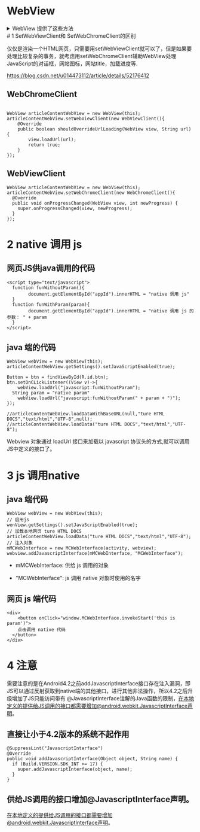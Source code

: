 # WebView

<details>
  <summary>WebView 提供了这些方法</summary>
  <p> - 提供了这些方法</p>
  <pre><code>
```
addJavascriptInterface
canGoBack
canGoBackOrForward
canGoForward
capturePicture
clearCache
clearFormData
clearHistory
clearSslPreferences
clearView
destroy
disablePlatformNotifications
documentHasImages
enablePlatformNotifications
findAddress
getContentHeight
getFavicon
getHttpAuthUsernamePassword
getProgress
getScale
getTitle
getUrl
getZoomControls
goBack
goBackOrForward
goForward
invokeZoomPicker
loadData
loadDataWithBaseURL
loadUrl
overlayHorizontalScrollbar
overlayVerticalScrollbar
pageDown
pageUp
pauseTimers
reload
requestFocusNodeHref
requestImageRef
resumeTimers
savePassword
setDownloadListener
setHorizontalScrollbarOverlay
setHttpAuthUsernamePassword
setInitialScale
setVerticalScrollbarOverlay
setWebChromeClient
setWebViewClient
stopLoading
zoomIn
zoomOut
```
</code></pre>
</details>
# 1 SetWebViewClient和 SetWebChromeClient的区别

仅仅是渲染一个HTML网页，只需要用setWebViewClient就可以了，但是如果要处理比较复杂的事务，就考虑用setWebChromeClient辅助WebView处理JavaScript的对话框，网站图标，网站title，加载进度等.

https://blog.csdn.net/u014473112/article/details/52176412

## WebChromeClient
```

WebView articleContentWebView = new WebView(this);
articleContentWebView.setWebViewClient(new WebViewClient(){
    @Override
    public boolean shouldOverrideUrlLoading(WebView view, String url) {
        view.loadUrl(url);
        return true;
    }
});
```

## WebViewClient
```
WebView articleContentWebView = new WebView(this);
articleContentWebView.setWebChromeClient(new WebChromeClient(){
  @Override
  public void onProgressChanged(WebView view, int newProgress) {
    super.onProgressChanged(view, newProgress);
  }
});
```
# 2 native 调用 js

## 网页JS供java调用的代码

```
<script type="text/javascript">
  function funWithoutParam(){
		document.getElementById("appId").innerHTML = "native 调用 js"
  }
  function funWithParam(param){
		document.getElementById("appId").innerHTML = "native 调用 js 的参数： " + param
  }
</script>
```
## java 端的代码

```
WebView webView = new WebView(this);
articleContentWebView.getSettings().setJavaScriptEnabled(true);

Button = btn = findViewById(R.id.btn);
btn.setOnCLickListener((View v)->{
	webView.loadUrl("javascript:funWithoutParam");
  String param = "native param"
	webView.loadUrl("javascript:funWithoutParam(" + param + ")");
});

//articleContentWebView.loadDataWithBaseURL(null,"ture HTML DOCS","text/html","UTF-8",null);
//articleContentWebView.loadData("ture HTML DOCS","text/html","UTF-8");
```
Webview 对象通过 loadUrl 接口来加载以 javascript 协议头的方式,就可以调用JS中定义的接口了。

# 3 js 调用native

## java 端代码
```
WebView webView = new WebView(this);
// 启用js
wenView.getSettings().setJavaScriptEnabled(true); 
// 加载本地网页 ture HTML DOCS
articleContentWebView.loadData("ture HTML DOCS","text/html","UTF-8");
// 注入对象
mMCWebInterface = new MCWebInterface(activity, webview);  
webview.addJavascriptInterface(mMCWebInterface, "MCWebInterface");
```
- mMCWebInterface: 供给 js 调用的对象

- "MCWebInterface": js 调用 native 对象时使用的名字

## 网页 js 端代码
```
<div>
	<button onClick="window.MCWebInterface.invokeStart('this is param')">
  	点击调用 native 代码
  </button>
</div>
```
# 4 注意

需要注意的是在Android4.2之前addJavascriptInterface接口存在注入漏洞，即JS可以通过反射获取到native端的其他接口，进行其他非法操作，所以4.2之后升级增加了JS只能访问带有 @JavascriptInterface注解的Java函数的限制，在本地定义的提供给JS调用的接口都需要增加@android.webkit.JavascriptInterface声明。

## 直接让小于4.2版本的系统不起作用
```
@SuppressLint("JavascriptInterface")
@Override
public void addJavascriptInterface(Object object, String name) {
  if (Build.VERSION.SDK_INT >= 17) {
    super.addJavascriptInterface(object, name);
  }
}
```
## 供给JS调用的接口增加@JavascriptInterface声明。

在本地定义的提供给JS调用的接口都需要增加@android.webkit.JavascriptInterface声明。
